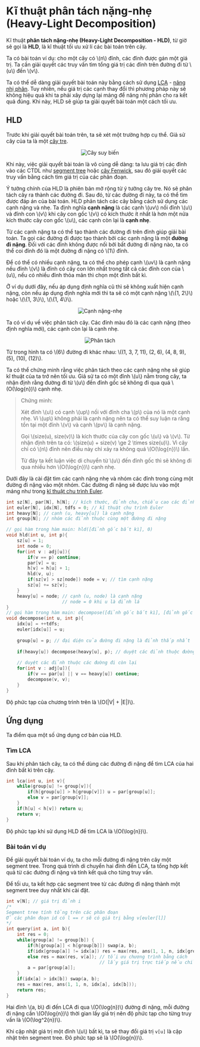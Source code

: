 # Kĩ thuật phân tách nặng-nhẹ (Heavy-Light Decomposition)

Kĩ thuật **phân tách nặng-nhẹ (Heavy-Light Decomposition - HLD)**, từ giờ sẽ gọi là **HLD**, là kĩ thuật tối ưu xử lí các bài toán trên cây. 

Ta có bài toán ví dụ: cho một cây có \\(n\\) đỉnh, các đỉnh được gán một giá trị. Ta cần giải quyết các truy vấn tìm tổng giá trị các đỉnh trên đường đi từ \\(u\\) đến \\(v\\). 

Ta có thể dễ dàng giải quyết bài toán này bằng cách sử dụng [LCA](lca.md) - [nâng nhị phân](lca.md#nâng-nhị-phân). Tuy nhiên, nếu giá trị các cạnh thay đổi thì phương pháp này sẽ không hiệu quả khi ta phải xây dựng lại mảng để nâng nhị phân cho ra kết quả đúng. Khi này, HLD sẽ giúp ta giải quyết bài toán một cách tối ưu.

## HLD

Trước khi giải quyết bài toán trên, ta sẽ xét một trường hợp cụ thể. Giả sử cây của ta là một [cây tre](tree.md#cây-suy-biến). 

<center>
<img src="../images/degenerate_tree.png" alt="Cây suy biến">
</center>

Khi này, việc giải quyết bài toán là vô cùng dễ dàng: ta lưu giá trị các đỉnh vào các CTDL như [segment tree](../data-structures/segment-tree.md) hoặc [cây Fenwick](../data-structures/fenwick.md), sau đó giải quyết các truy vấn bằng cách tìm giá trị của các phân đoạn.

Ý tưởng chính của HLD là phiên bản mở rộng từ ý tưởng cây tre. Nó sẽ phân tách cây ra thành các đường đi. Sau đó, từ các đường đi này, ta có thể tìm được đáp án của bài toán. HLD phân tách các cây bằng cách sử dụng các cạnh nặng và nhẹ. Ta định nghĩa **cạnh nặng** là các cạnh \\(uv\\) nối đỉnh \\(u\\) và đỉnh con \\(v\\) khi cây con gốc \\(v\\) có kích thước ít nhất là hơn một nửa kích thước cây con gốc \\(u\\), các cạnh còn lại là **cạnh nhẹ**.

Từ các cạnh nặng ta có thể tạo thành các đường đi trên đỉnh giúp giải bài toán. Ta gọi các đường đi được tạo thành bởi các cạnh nặng là một **đường đi nặng**. Đối với các đỉnh không được nối bởi bất đường đi nặng nào, ta có thể coi đỉnh đó là một đường đi nặng có \\(1\\) đỉnh.

Để có thể có nhiều cạnh nặng, ta có thể cho phép cạnh \\(uv\\) là cạnh nặng nếu đỉnh \\(v\\) là đỉnh có cây con lớn nhất trong tất cả các đỉnh con của \\(u\\), nếu có nhiều đỉnh thỏa mãn thì chọn một đỉnh bất kì.

Ở ví dụ dưới đây, nếu áp dụng định nghĩa cũ thì sẽ không xuất hiện cạnh nặng, còn nếu áp dụng định nghĩa mới thì ta sẽ có một cạnh nặng \\(\\{1, 2\\}\\) hoặc \\(\\{1, 3\\}\\), \\(\\{1, 4\\}\\).

<center>
<img src="../images/heavy_light_edge.png" alt="Cạnh nặng-nhẹ">
</center>

Ta có ví dụ về việc phân tách cây. Các đỉnh màu đỏ là các cạnh nặng (theo định nghĩa mới), các cạnh còn lại là cạnh nhẹ.	

<center>
<img src="../images/hld.png" alt="Phân tách">
</center>

Từ trong hình ta có \\(6\\) đường đi khác nhau: \\((1, 3, 7, 11), (2, 6), (4, 8, 9), (5), (10), (12)\\).

Ta có thể chứng minh rằng việc phân tách theo các cạnh nặng nhẹ sẽ giúp kĩ thuật của ta trở nên tối ưu. Giả sử ta có một đỉnh \\(u\\) nằm trong cây, ta nhận định rằng đường đi từ \\(u\\) đến đỉnh gốc sẽ không đi qua quá \\(O(\log{n})\\) cạnh nhẹ.

> Chứng minh:
>
> Xét đỉnh \\(u\\) có cạnh \\(up\\) nối với đỉnh cha \\(p\\) của nó là một cạnh nhẹ. Vì \\(up\\) không phải là cạnh nặng nên ta có thể suy luận ra rằng tồn tại một đỉnh \\(v\\) và cạnh \\(pv\\) là cạnh nặng. 
> 
> Gọi \\(size(u), size(v)\\) là kích thước của cây con gốc \\(u\\) và \\(v\\). Từ nhận định trên ta có: \\(size(u) + size(v) \ge 2 \times size(u)\\). Vì cây chỉ có \\(n\\) đỉnh nên điều này chỉ xảy ra không quá \\(O(\log{n})\\) lần.
>
> Từ đây ta kết luận việc di chuyển từ \\(u\\) đến đỉnh gốc thì sẽ không đi qua nhiều hơn \\(O(\log{n})\\) cạnh nhẹ.

Dưới đây là cài đặt tìm các cạnh nặng nhẹ và nhóm các đỉnh trong cùng một đường đi nặng vào một nhóm. Các đường đi nặng sẽ được lưu vào một mảng như trong [kĩ thuật chu trình Euler](euler-tour-technique.md#truy-vấn-các-cây-con).

```C++
int sz[N], par[N], h[N]; // kích thước, đỉnh cha, chiều cao các đỉnh
int euler[N], idx[N], tdfs = 0; // kĩ thuật chu trình Euler
int heavy[N]; // cạnh (u, heavy[u]) là cạnh nặng
int group[N]; // nhóm các đỉnh thuộc cùng một đường đi nặng

// gọi hàm trong hàm main: hld([đỉnh gốc bất kì], 0)
void hld(int u, int p){
	sz[u] = 1;
	int node = 0;
	for(int v : adj[u]){
		if(v == p) continue;
		par[v] = u;
		h[v] = h[u] + 1;
		hld(v, u);
		if(sz[v] > sz[node]) node = v; // tìm cạnh nặng
		sz[u] += sz[v];
	}
	heavy[u] = node; // cạnh (u, node) là cạnh nặng
					 // node = 0 khi u là đỉnh lá
}
// gọi hàm trong hàm main: decompose([đỉnh gốc bất kì], [đỉnh gốc bất kì])
void decompose(int u, int p){
	idx[u] = ++tdfs; 
	euler[idx[u]] = u;
	
	group[u] = p; // đại diện của đường đi nặng là đỉnh thấp nhất
	
	if(heavy[u]) decompose(heavy[u], p); // duyệt các đỉnh thuộc đường đi nặng
	
	// duyệt các đỉnh thuộc các đường đi còn lại
	for(int v : adj[u]){
		if(v == par[u] || v == heavy[u]) continue;
		decompose(v, v);
	}
}
```

Độ phức tạp của chương trình trên là \\(O(|V| + |E|)\\).

## Ứng dụng

Ta điểm qua một số ứng dụng cơ bản của HLD.

### Tìm LCA

Sau khi phân tách cây, ta có thể dùng các đường đi nặng để tìm LCA của hai đỉnh bất kì trên cậy.

```C++
int lca(int u, int v){
	while(group[u] != group[v]){
		if(h[group[u]] > h[group[v]]) u = par[group[u]];
		else v = par[group[v]];
	}
	if(h[u] < h[v]) return u;
	return v;
}
```

Độ phức tạp khi sử dụng HLD để tìm LCA là \\(O(\log{n})\\).

### Bài toán ví dụ

Để giải quyết bài toán ví dụ, ta cho mỗi đường đi nặng trên cây một segment tree. Trong quá trình di chuyển hai đỉnh đến LCA, ta tổng hợp kết quả từ các đường đi nặng và tính kết quả cho từng truy vấn. 

Để tối ưu, ta kết hợp các segment tree từ các đường đi nặng thành một segment tree duy nhất khi cài đặt.

```C++
int v[N]; // giá trị đỉnh i
/*
Segment tree tính tổng trên các phân đoạn
Ở các phân đoạn id có l == r sẽ có giá trị bằng v[euler[l]]
*/
int query(int a, int b){
	int res = 0;
	while(group[a] != group[b]) {
		if(h[group[a]] < h[group[b]]) swap(a, b);
		if(idx[group[a]] != idx[a]) res = max(res, ans(1, 1, n, idx[group[a]], idx[a]));
		else res = max(res, v[a]); // tối ưu chương trình bằng cách 
								   // lấy giá trị trực tiếp nếu chỉ có 1 phần từ
		a = par[group[a]];
	}
	if(idx[a] > idx[b]) swap(a, b);
	res = max(res, ans(1, 1, n, idx[a], idx[b]));
	return res;
}
```

Hai đỉnh \\(a, b\\) đi đến LCA đi qua \\(O(\log{n})\\) đường đi nặng, mỗi đường đi nặng cần \\(O(\log{n})\\) thời gian lấy giá trị nên độ phức tạp cho từng truy vấn là \\(O(\log^2{n})\\).

Khi cập nhật giá trị một đỉnh \\(u\\) bất kì, ta sẽ thay đổi giá trị `v[u]` là cập nhật trên segment tree. Đô phức tạp sẽ là \\(O(\log{n})\\).